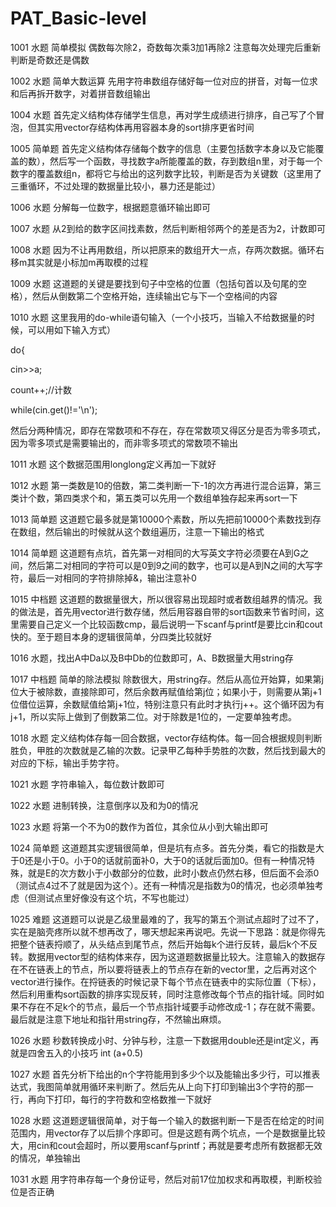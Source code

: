 # PAT_Basic-level
1001 水题 简单模拟 偶数每次除2，奇数每次乘3加1再除2 注意每次处理完后重新判断是奇数还是偶数

1002 水题 简单大数运算 先用字符串数组存储好每一位对应的拼音，对每一位求和后再拆开数字，对着拼音数组输出

1004 水题 首先定义结构体存储学生信息，再对学生成绩进行排序，自己写了个冒泡，但其实用vector存结构体再用容器本身的sort排序更省时间

1005 简单题 首先定义结构体存储每个数字的信息（主要包括数字本身以及它能覆盖的数），然后写一个函数，寻找数字a所能覆盖的数，存到数组n里，对于每一个数字的覆盖数组n，都将它与给出的这列数字比较，判断是否为关键数（这里用了三重循环，不过处理的数据量比较小，暴力还是能过）

1006 水题 分解每一位数字，根据题意循环输出即可

1007 水题 从2到给的数字区间找素数，然后判断相邻两个的差是否为2，计数即可

1008 水题 因为不让再用数组，所以把原来的数组开大一点，存两次数据。循环右移m其实就是小标加m再取模的过程

1009 水题 这道题的关键是要找到句子中空格的位置（包括句首以及句尾的空格），然后从倒数第二个空格开始，连续输出它与下一个空格间的内容

1010 水题 这里我用的do-while语句输入（一个小技巧，当输入不给数据量的时候，可以用如下输入方式）

do{

cin>>a;

count++;//计数

while(cin.get()!='\n');

然后分两种情况，即存在常数项和不存在，存在常数项又得区分是否为零多项式，因为零多项式是需要输出的，而非零多项式的常数项不输出

1011 水题 这个数据范围用longlong定义再加一下就好

1012 水题 第一类数是10的倍数，第二类判断一下-1的次方再进行混合运算，第三类计个数，第四类求个和，第五类可以先用一个数组单独存起来再sort一下

1013 简单题 这道题它最多就是第10000个素数，所以先把前10000个素数找到存在数组，然后输出的时候就从这个数组遍历，注意一下输出的格式

1014 简单题 这道题有点坑，首先第一对相同的大写英文字符必须要在A到G之间，然后第二对相同的字符可以是0到9之间的数字，也可以是A到N之间的大写字符，最后一对相同的字符排除掉&，输出注意补0

1015 中档题 这道题的数据量很大，所以很容易出现超时或者数组越界的情况。我的做法是，首先用vector进行数存储，然后用容器自带的sort函数来节省时间，这里需要自己定义一个比较函数cmp，最后说明一下scanf与printf是要比cin和cout快的。至于题目本身的逻辑很简单，分四类比较就好

1016 水题，找出A中Da以及B中Db的位数即可，A、B数据量大用string存

1017 中档题 简单的除法模拟 除数很大，用string存。然后从高位开始算，如果第j位大于被除数，直接除即可，然后余数再赋值给第j位；如果小于，则需要从第j+1位借位运算，余数赋值给第j+1位，特别注意只有此时才执行j++。这个循环因为有j+1，所以实际上做到了倒数第二位。对于除数是1位的，一定要单独考虑。

1018 水题 定义结构体存每一回合数据，vector存结构体。每一回合根据规则判断胜负，甲胜的次数就是乙输的次数。记录甲乙每种手势胜的次数，然后找到最大的对应的下标，输出手势字符。

1021 水题 字符串输入，每位数计数即可

1022 水题 进制转换，注意倒序以及和为0的情况

1023 水题 将第一个不为0的数作为首位，其余位从小到大输出即可

1024 简单题 这道题其实逻辑很简单，但是坑有点多。首先分类，看它的指数是大于0还是小于0。小于0的话就前面补0，大于0的话就后面加0。但有一种情况特殊，就是E的次方数小于小数部分的位数，此时小数点仍然右移，但后面不会添0（测试点4过不了就是因为这个）。还有一种情况是指数为0的情况，也必须单独考虑（但测试点里好像没有这个坑，不写也能过）

1025 难题 这道题可以说是乙级里最难的了，我写的第五个测试点超时了过不了，实在是脑壳疼所以就不想再改了，哪天想起来再说吧。先说一下思路：就是你得先把整个链表捋顺了，从头结点到尾节点，然后开始每k个进行反转，最后k个不反转。数据用vector型的结构体来存，因为这道题数据量比较大。注意输入的数据存在不在链表上的节点，所以要将链表上的节点存在新的vector里，之后再对这个vector进行操作。在捋链表的时候记录下每个节点在链表中的实际位置（下标），然后利用重构sort函数的排序实现反转，同时注意修改每个节点的指针域。同时如果不存在不足k个的节点，最后一个节点指针域要手动修改成-1；存在就不需要。最后就是注意下地址和指针用string存，不然输出麻烦。

1026 水题 秒数转换成小时、分钟与秒，注意一下数据用double还是int定义，再就是四舍五入的小技巧 int (a+0.5)

1027 水题 首先分析下给出的n个字符能用到多少个以及能输出多少行，可以推表达式，我图简单就用循环来判断了。然后先从上向下打印到输出3个字符的那一行，再向下打印，每行的字符数和空格数推一下就好

1028 水题 这道题逻辑很简单，对于每一个输入的数据判断一下是否在给定的时间范围内，用vector存了以后排个序即可。但是这题有两个坑点，一个是数据量比较大，用cin和cout会超时，所以要用scanf与printf；再就是要考虑所有数据都无效的情况，单独输出

1031 水题 用字符串存每一个身份证号，然后对前17位加权求和再取模，判断校验位是否正确
